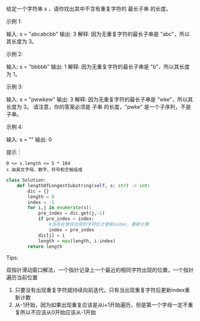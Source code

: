 给定一个字符串 s ，请你找出其中不含有重复字符的 最长子串 的长度。

 

示例 1:

输入: s = "abcabcbb"
输出: 3 
解释: 因为无重复字符的最长子串是 "abc"，所以其长度为 3。

示例 2:

输入: s = "bbbbb"
输出: 1
解释: 因为无重复字符的最长子串是 "b"，所以其长度为 1。

示例 3:

输入: s = "pwwkew"
输出: 3
解释: 因为无重复字符的最长子串是 "wke"，所以其长度为 3。
     请注意，你的答案必须是 子串 的长度，"pwke" 是一个子序列，不是子串。

示例 4:

输入: s = ""
输出: 0

 

提示：

    0 <= s.length <= 5 * 104
    s 由英文字母、数字、符号和空格组成



```python
class Solution:
    def lengthOfLongestSubstring(self, s: str) -> int:
        dic = {} 
        length = 0 
        index = -1 
        for i,j in enumerate(s):
            pre_index = dic.get(j,-1)
            if pre_index > index:
                #当存在曾经出现的字符后才更新index，重新计算
                index = pre_index 
            dic[j] = i
            length = max(length, i-index)
        return length
```



Tips: 

双指针滑动窗口解法，一个指针记录上一个最近的相同字符出现的位置，一个指针遍历当前位置

1. 只要没有出现重复字符就持续向前迭代，只有当出现重复字符后更新index重新计数
2. 从-1开始，因为如果出现重复应该是从i+1开始遍历，但是第一个字母一定不重复所以不应该从0开始应该从-1开始
